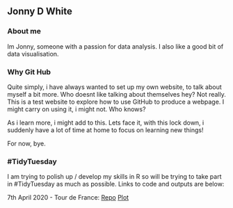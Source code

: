 ## Jonny D White

### About me

Im Jonny, someone with a passion for data analysis.  I also like a good bit of data visualisation.  


### Why Git Hub

Quite simply, i have always wanted to set up my own website, to talk about myself a bit more.  Who doesnt like talking about themselves hey? Not really.  This is a test website to explore how to use GitHub to produce a webpage.  I might carry on using it, i might not.  Who knows?

As i learn more, i might add to this.  Lets face it, with this lock down, i suddenly have a lot of time at home to focus on learning new things!

For now, bye.  

### #TidyTuesday

I am trying to polish up / develop my skills in R so will be trying to take part in #TidyTuesday as much as possible.  Links to code and outputs are below:

7th April 2020 -  Tour de France:  [Repo][1] [Plot][2]

[1]: https://github.com/jonnywhitedatascience/TidyTuesday/tree/master/2020-04-07%20Tour%20De%20France
[2]: https://github.com/jonnywhitedatascience/TidyTuesday/blob/master/2020-04-07%20Tour%20De%20France/edition%20winner%20by%20nationality%20and%20year.png?raw=true
